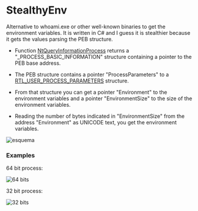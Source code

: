 # StealthyEnv
Alternative to whoami.exe or other well-known binaries to get the environment variables. It is written in C# and I guess it is stealthier because it gets the values parsing the PEB structure.

- Function [NtQueryInformationProcess](https://learn.microsoft.com/en-us/windows/win32/api/winternl/nf-winternl-ntqueryinformationprocess) returns a "_PROCESS_BASIC_INFORMATION" structure containing a pointer to the PEB base address.

- The PEB structure contains a pointer "ProcessParameters" to a [RTL_USER_PROCESS_PARAMETERS](https://www.geoffchappell.com/studies/windows/km/ntoskrnl/inc/api/pebteb/rtl_user_process_parameters.htm) structure.

- From that structure you can get a pointer "Environment" to the environment variables and a pointer "EnvironmentSize" to the size of the environment variables.

- Reading the number of bytes indicated in "EnvironmentSize" from the address "Environment" as UNICODE text, you get the environment variables.

![esquema](https://raw.githubusercontent.com/ricardojoserf/ricardojoserf.github.io/master/images/stealthyenv/Screenshot_0.png)

### Examples

64 bit process:

![64 bits](https://raw.githubusercontent.com/ricardojoserf/ricardojoserf.github.io/master/images/stealthyenv/Screenshot_1.png)


32 bit process:

![32 bits](https://raw.githubusercontent.com/ricardojoserf/ricardojoserf.github.io/master/images/stealthyenv/Screenshot_2.png)
